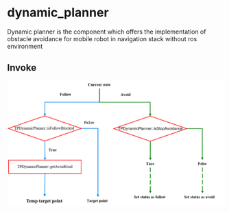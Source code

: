 # dynamic_planner

Dynamic planner is the component which offers the implementation of obstacle avoidance for mobile robot in navigation stack without ros environment  
  
## Invoke  
![](https://github.com/hust-arms/dynamic_planner/blob/master/assets/DynamicPlannerInterfaceInvoke.png)   
